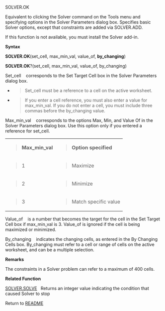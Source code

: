 SOLVER.OK

Equivalent to clicking the Solver command on the Tools menu and
specifying options in the Solver Parameters dialog box. Specifies basic
Solver options, except that constraints are added via SOLVER.ADD.

If this function is not available, you must install the Solver add-in.

**Syntax**

**SOLVER.OK**(set\_cell, max\_min\_val, value\_of, **by\_changing**)

**SOLVER.OK**?(set\_cell, max\_min\_val, value\_of, by\_changing)

Set\_cell&nbsp;&nbsp;&nbsp;&nbsp;corresponds to the Set Target Cell box
in the Solver Parameters dialog box.

  - > Set\_cell must be a reference to a cell on the active worksheet.

  - > If you enter a cell reference, you must also enter a value for
    > max\_min\_val. If you do not enter a cell, you must include three
    > commas before the by\_changing value.


Max\_min\_val&nbsp;&nbsp;&nbsp;&nbsp;corresponds to the options Max,
Min, and Value Of in the Solver Parameters dialog box. Use this option
only if you entered a reference for set\_cell.

<table>
<tbody>
<tr class="odd">
<td><blockquote>
<p><strong>Max_min_val</strong></p>
</blockquote></td>
<td><blockquote>
<p><strong>Option specified</strong></p>
</blockquote></td>
</tr>
<tr class="even">
<td><blockquote>
<p>1</p>
</blockquote></td>
<td><blockquote>
<p>Maximize</p>
</blockquote></td>
</tr>
<tr class="odd">
<td><blockquote>
<p>2</p>
</blockquote></td>
<td><blockquote>
<p>Minimize</p>
</blockquote></td>
</tr>
<tr class="even">
<td><blockquote>
<p>3</p>
</blockquote></td>
<td><blockquote>
<p>Match specific value</p>
</blockquote></td>
</tr>
</tbody>
</table>

Value\_of&nbsp;&nbsp;&nbsp;&nbsp;is a number that becomes the target for
the cell in the Set Target Cell box if max\_min\_val is 3. Value\_of is
ignored if the cell is being maximized or minimized.

By\_changing&nbsp;&nbsp;&nbsp;&nbsp;indicates the changing cells, as
entered in the By Changing Cells box. By\_changing must refer to a cell
or range of cells on the active worksheet, and can be a multiple
selection.

**Remarks**

The constraints in a Solver problem can refer to a maximum of 400 cells.

**Related Function**

[SOLVER.SOLVE](SOLVER.SOLVE.md)&nbsp;&nbsp;&nbsp;Returns an integer value indicating the
condition that caused Solver to stop



Return to [README](README.md)


